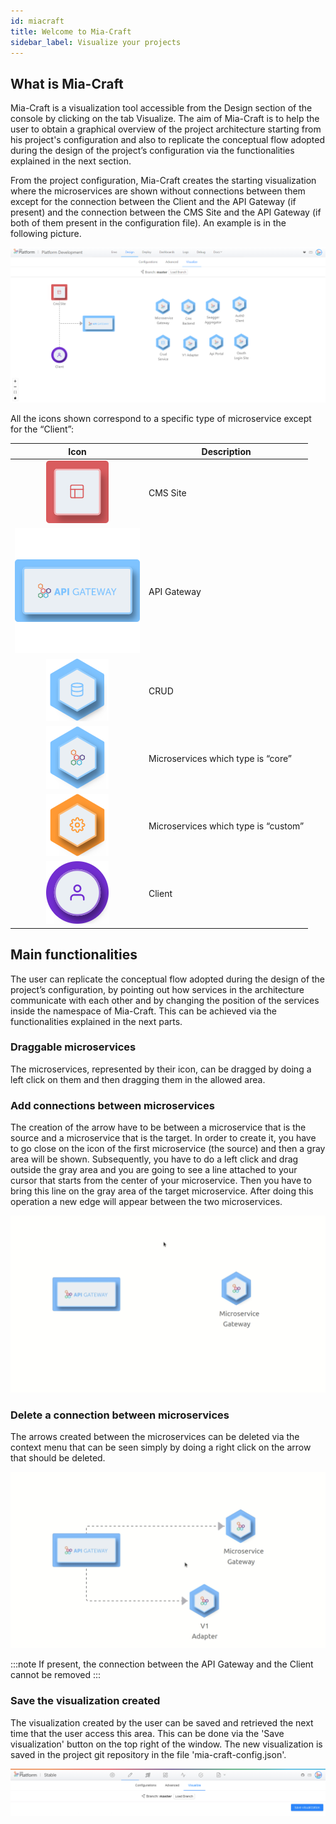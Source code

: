 ```yaml
---
id: miacraft
title: Welcome to Mia-Craft
sidebar_label: Visualize your projects
---
```


## What is Mia-Craft

Mia-Craft is a visualization tool accessible from the Design section of the console by clicking on the tab Visualize.
The aim of Mia-Craft is to help the user to obtain a graphical overview of the project architecture starting from his project's configuration and also to replicate the conceptual flow adopted during the design of the project’s configuration via the functionalities explained in the next section.

From the project configuration, Mia-Craft creates the starting visualization where the microservices are shown without connections between them except for the connection between the Client and the API Gateway (if present) and the connection between the CMS Site and the API Gateway (if both of them present in the configuration file). An example is in the following picture.

![Mia-Craft landing page](img/mia-craft-starting.png)

All the icons shown correspond to a specific type of microservice except for the “Client”:

| Icon      | Description |
| :-----------: | ----------- |
| ![Mia-Craft cmssite-icon](img/cmssite-icon.png)      | CMS  Site     |
| ![Mia-Craft apigateway-icon](img/apigateway-icon.PNG)      |  API Gateway       |
| ![Mia-Craft crud-icon](img/crud-icon.png)    | CRUD       |
| ![Mia-Craft service-icon](img/service-icon.png)     | Microservices which type is “core”       |
| ![Mia-Craft custom-service-icon](img/custom-service-icon.png)     |  Microservices which type is “custom”       |
| ![Mia-Craft client-icon](img/client-icon.png)     |  Client       |

## Main functionalities

The user can replicate the conceptual flow adopted during the design of the project’s configuration, by pointing out how services in the architecture communicate with each other and by changing the position of the services inside the namespace of Mia-Craft. This can be achieved via the functionalities explained in the next parts.

### Draggable microservices

The microservices, represented by their icon, can be dragged by doing a left click on them and then dragging them in the allowed area.

### Add connections between microservices

The creation of the arrow have to be between a microservice that is the source and a microservice that is the target. In order to create it, you have to go close on the icon of the first microservice (the source) and then a gray area will be shown. Subsequently, you have to do a left click and drag outside the gray area and you are going to see a line attached to your cursor that starts from the center of your microservice. Then you have to bring this line on the gray area of the target microservice. After doing this operation a new edge will appear between the two microservices.

![Mia-Craft new-arrow](img/new_arrow.gif)

### Delete a connection between microservices

The arrows created between the microservices can be deleted via the context menu that can be seen simply by doing a right click on the arrow that should be deleted.

![Mia-Craft eliminate-arrow](img/eliminate-arrow.gif)

:::note 
If present, the connection between the API Gateway and the Client cannot be removed
:::

### Save the visualization created

The visualization created by the user can be saved and retrieved the next time that the user access this area. This can be done via the 'Save visualization' button on the top right of the window. The new visualization is saved in the project git repository in the file 'mia-craft-config.json'.

![Mia-Craft save-configuration](img/save-configuration.png)

